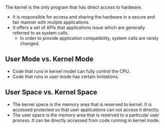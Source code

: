 The kernel is the only program that has direct access to hardware. 
* It is responsible for access and sharing the hardware in a secure and fair manner with muliple applications.
* It offers a set of APIs that applications issue which are generally referred to as system calls.
  * In order to provide application compatibility, system calls are rarely changed.

## User Mode vs. Kernel Mode
* Code that runs in kernel model can fully control the CPU.
* Code that runs in user mode has certain limitations.

## User Space vs. Kernel Space
* The kernel spece is the memory area that is reserved to kernel. It is accessed protected so that user applications can not access it directly.
* The user space is the memory area that is reserved to a particular user process. It can be directly accessed from code running in kernel mode.
